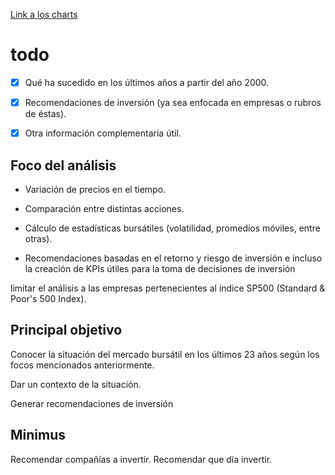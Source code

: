 
[Link a los charts](https://ossified-osiris.vercel.app)


# todo

- [X] Qué ha sucedido en los últimos años a partir del año 2000.

- [X] Recomendaciones de inversión (ya sea enfocada en empresas o rubros de éstas).

- [X] Otra información complementaria útil.

## Foco del análisis

- Variación de precios en el tiempo.

- Comparación entre distintas acciones.

- Cálculo de estadísticas bursátiles (volatilidad, promedios móviles, entre otras).

- Recomendaciones basadas en el retorno y riesgo de inversión e incluso la creación de KPIs útiles para la toma de decisiones de inversión

limitar el análisis a las empresas pertenecientes al índice SP500 (Standard & Poor's 500 Index).

## Principal objetivo

Conocer la situación del mercado bursátil en los últimos 23 años según los focos mencionados anteriormente.

Dar un contexto de la situación.

Generar recomendaciones de inversión

## Minimus 

Recomendar compañías a invertir.
Recomendar que día invertir.